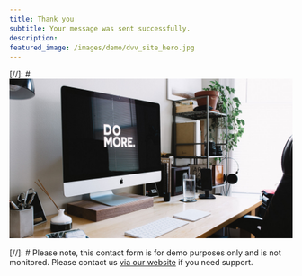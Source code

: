 ```yaml
---
title: Thank you
subtitle: Your message was sent successfully.
description: 
featured_image: /images/demo/dvv_site_hero.jpg
---
```


[//]: # ![](/images/demo/about.jpg)

[//]: # Please note, this contact form is for demo purposes only and is not monitored. Please contact us [via our website](https://jekyllthemes.io) if you need support.
